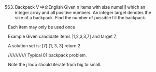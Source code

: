 563. Backpack V
中文English
Given n items with size nums[i] which an integer array and all positive numbers. An integer target denotes the size of a backpack. Find the number of possible fill the backpack.

Each item may only be used once

Example
Given candidate items [1,2,3,3,7] and target 7,

A solution set is: 
[7]
[1, 3, 3]
return 2

////////////
Typical 01 backpack problem.

Note the j loop should iterate from big to small.